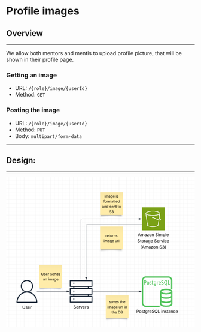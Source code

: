 # Profile images

## Overview

___
We allow both mentors and mentis to upload profile picture, that will be shown in their profile page.

### Getting an image

* URL: `/{role}/image/{userId}`
* Method: `GET`

### Posting the image

* URL: `/{role}/image/{userId}`
* Method: `PUT`
* Body: `multipart/form-data`

___

## Design:

___
![S3Flow](../../designs/assets/S3Flow.png)